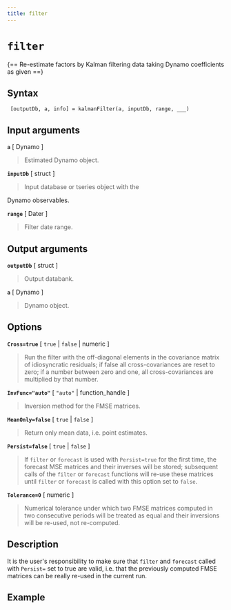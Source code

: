 ```yaml
---
title: filter
---
```


# `filter`

{== Re-estimate factors by Kalman filtering data taking Dynamo coefficients as given ==}

 ## Syntax

     [outputDb, a, info] = kalmanFilter(a, inputDb, range, ___)


 ## Input arguments

__`a`__ [ Dynamo ]
> 
> Estimated Dynamo object.
> 


__`inputDb`__ [ struct ]
> 
> Input database or tseries object with the
> 

 Dynamo observables.

__`range`__ [ Dater ]
> 
> Filter date range.
> 



 ## Output arguments


__`outputDb`__ [ struct ]
> 
> Output databank.
> 


__`a`__ [ Dynamo ]
> 
> Dynamo object.
> 


 ## Options

__`Cross=true`__ [ `true` | `false` | numeric ]
> 
> Run the filter with the off-diagonal elements in the covariance matrix of
> idiosyncratic residuals; if false all cross-covariances are reset to zero;
> if a number between zero and one, all cross-covariances are multiplied by
> that number.
> 

__`InvFunc="auto"`__ [ `"auto"` | function_handle ]
> 
> Inversion method for the FMSE matrices.
> 

__`MeanOnly=false`__ [ `true` | `false` ]
> 
> Return only mean data, i.e.  point estimates.
> 

__`Persist=false`__ [ `true` | `false` ]
> 
> If `filter` or `forecast` is used with `Persist=true` for the first time,
> the forecast MSE matrices and their inverses will be stored; subsequent
> calls of the `filter` or `forecast` functions will re-use these matrices
> until `filter` or `forecast` is called with this option set to `false`.
> 


__`Tolerance=0`__ [ numeric ]
> 
> Numerical tolerance under which two FMSE matrices computed in two
> consecutive periods will be treated as equal and their inversions will be
> re-used, not re-computed.
> 


 ## Description

 It is the user's responsibility to make sure that `filter` and `forecast`
 called with `Persist=` set to true are valid, i.e. that the previously
 computed FMSE matrices can be really re-used in the current run.


 ## Example


